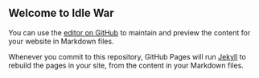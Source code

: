 ## Welcome to Idle War

You can use the [editor on GitHub](https://github.com/kingofbigmac/idlewar/edit/master/index.md) to maintain and preview the content for your website in Markdown files.

Whenever you commit to this repository, GitHub Pages will run [Jekyll](https://jekyllrb.com/) to rebuild the pages in your site, from the content in your Markdown files.
